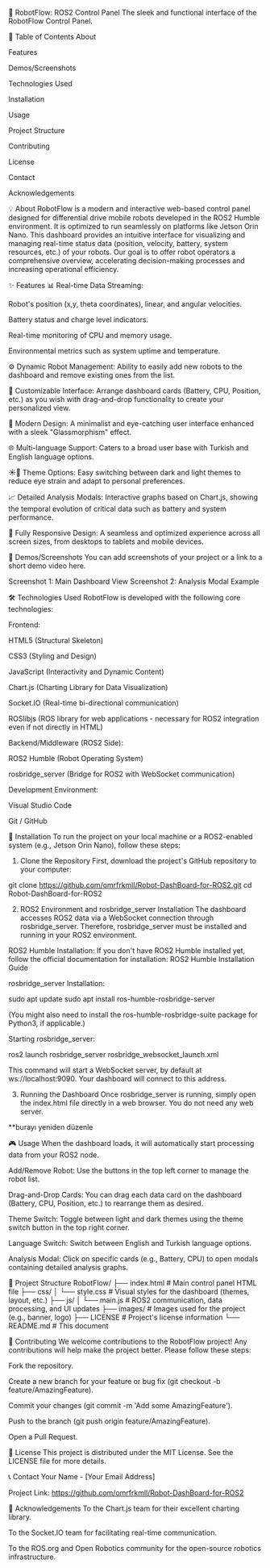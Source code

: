 🚀 RobotFlow: ROS2 Control Panel
The sleek and functional interface of the RobotFlow Control Panel.

📖 Table of Contents
About

Features

Demos/Screenshots

Technologies Used

Installation

Usage

Project Structure

Contributing

License

Contact

Acknowledgements

💡 About
RobotFlow is a modern and interactive web-based control panel designed for differential drive mobile robots developed in the ROS2 Humble environment. It is optimized to run seamlessly on platforms like Jetson Orin Nano. This dashboard provides an intuitive interface for visualizing and managing real-time status data (position, velocity, battery, system resources, etc.) of your robots. Our goal is to offer robot operators a comprehensive overview, accelerating decision-making processes and increasing operational efficiency.

✨ Features
📊 Real-time Data Streaming:

Robot's position (x,y,
theta coordinates), linear, and angular velocities.

Battery status and charge level indicators.

Real-time monitoring of CPU and memory usage.

Environmental metrics such as system uptime and temperature.

⚙️ Dynamic Robot Management: Ability to easily add new robots to the dashboard and remove existing ones from the list.

🎨 Customizable Interface: Arrange dashboard cards (Battery, CPU, Position, etc.) as you wish with drag-and-drop functionality to create your personalized view.

💎 Modern Design: A minimalist and eye-catching user interface enhanced with a sleek "Glassmorphism" effect.

🌐 Multi-language Support: Caters to a broad user base with Turkish and English language options.

☀️🌙 Theme Options: Easy switching between dark and light themes to reduce eye strain and adapt to personal preferences.

📈 Detailed Analysis Modals: Interactive graphs based on Chart.js, showing the temporal evolution of critical data such as battery and system performance.

📱 Fully Responsive Design: A seamless and optimized experience across all screen sizes, from desktops to tablets and mobile devices.

📸 Demos/Screenshots
You can add screenshots of your project or a link to a short demo video here.

Screenshot 1: Main Dashboard View
Screenshot 2: Analysis Modal Example

🛠️ Technologies Used
RobotFlow is developed with the following core technologies:

Frontend:

HTML5 (Structural Skeleton)

CSS3 (Styling and Design)

JavaScript (Interactivity and Dynamic Content)

Chart.js (Charting Library for Data Visualization)

Socket.IO (Real-time bi-directional communication)

ROSlibjs (ROS library for web applications - necessary for ROS2 integration even if not directly in HTML)

Backend/Middleware (ROS2 Side):

ROS2 Humble (Robot Operating System)

rosbridge_server (Bridge for ROS2 with WebSocket communication)

Development Environment:

Visual Studio Code

Git / GitHub

🚀 Installation
To run the project on your local machine or a ROS2-enabled system (e.g., Jetson Orin Nano), follow these steps:

1. Clone the Repository
First, download the project's GitHub repository to your computer:

git clone <https://github.com/omrfrkmll/Robot-DashBoard-for-ROS2.git>
cd Robot-DashBoard-for-ROS2

2. ROS2 Environment and rosbridge_server Installation
The dashboard accesses ROS2 data via a WebSocket connection through rosbridge_server. Therefore, rosbridge_server must be installed and running in your ROS2 environment.

ROS2 Humble Installation: If you don't have ROS2 Humble installed yet, follow the official documentation for installation: ROS2 Humble Installation Guide

rosbridge_server Installation:

sudo apt update
sudo apt install ros-humble-rosbridge-server

(You might also need to install the ros-humble-rosbridge-suite package for Python3, if applicable.)

Starting rosbridge_server:

ros2 launch rosbridge_server rosbridge_websocket_launch.xml

This command will start a WebSocket server, by default at ws://localhost:9090. Your dashboard will connect to this address.

3. Running the Dashboard
Once rosbridge_server is running, simply open the index.html file directly in a web browser. You do not need any web server.

**burayı yeniden düzenle

🎮 Usage
When the dashboard loads, it will automatically start processing data from your ROS2 node.

Add/Remove Robot: Use the buttons in the top left corner to manage the robot list.

Drag-and-Drop Cards: You can drag each data card on the dashboard (Battery, CPU, Position, etc.) to rearrange them as desired.

Theme Switch: Toggle between light and dark themes using the theme switch button in the top right corner.

Language Switch: Switch between English and Turkish language options.

Analysis Modal: Click on specific cards (e.g., Battery, CPU) to open modals containing detailed analysis graphs.

📁 Project Structure
RobotFlow/
├── index.html                  # Main control panel HTML file
├── css/
│   └── style.css               # Visual styles for the dashboard (themes, layout, etc.)
├── js/
│   └── main.js                 # ROS2 communication, data processing, and UI updates
├── images/                     # Images used for the project (e.g., banner, logo)
├── LICENSE                     # Project's license information
└── README.md                   # This document

🤝 Contributing
We welcome contributions to the RobotFlow project! Any contributions will help make the project better. Please follow these steps:

Fork the repository.

Create a new branch for your feature or bug fix (git checkout -b feature/AmazingFeature).

Commit your changes (git commit -m 'Add some AmazingFeature').

Push to the branch (git push origin feature/AmazingFeature).

Open a Pull Request.

📄 License
This project is distributed under the MIT License. See the LICENSE file for more details.

📞 Contact
Your Name - [Your Email Address]

Project Link: <https://github.com/omrfrkmll/Robot-DashBoard-for-ROS2>

🙏 Acknowledgements
To the Chart.js team for their excellent charting library.

To the Socket.IO team for facilitating real-time communication.

To the ROS.org and Open Robotics community for the open-source robotics infrastructure.
